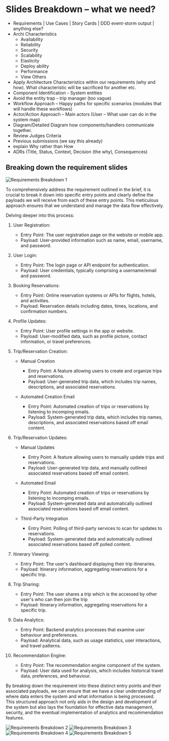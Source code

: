 # Slides Breakdown – what we need?

-	Requirements | Use Cases | Story Cards | DDD event-storm output | anything else?
-	Archi Characteristics
    -	Availability
    -	Reliability
    -	Security
    -	Scalability
    -	Elasticity
    -	Deploy ability
    -	Performance
    -	View Others
-	Apply Architecture Characteristics within our requirements (why and how). What characteristic will be sacrificed for another etc.
-	Component Identification - System entities
-	Avoid the entity trap – trip manager (too vague)
-	Workflow Approach – Happy paths for specific scenarios (modules that will handle these workflows)  
-	Actor/Action Approach – Main actors (User – What user can do in the system map)
-	Diagram/Detailed Diagram how components/handlers communicate together.
-	Review Judges Criteria
-	Previous submissions (we say this already)
-	explain Why rather than How
-	ADRs (Title, Status, Context, Decision (the why), Consequences)

## Breaking down the requirement slides

![Requirements Breakdown 1](../../Images/Requirements/RequirementsBreakdown1.png)

To comprehensively address the requirement outlined in the brief, it is crucial to break it down into specific entry points and clearly define the payloads we will receive from each of these entry points. This meticulous approach ensures that we understand and manage the data flow effectively. 

Delving deeper into this process:

1. User Registration:

    - Entry Point: The user registration page on the website or mobile app.
    - Payload: User-provided information such as name, email, username, and password.

2. User Login:

    - Entry Point: The login page or API endpoint for authentication.
    - Payload: User credentials, typically comprising a username/email and password.

3. Booking Reservations:

    - Entry Point: Online reservation systems or APIs for flights, hotels, and activities.
    - Payload: Reservation details including dates, times, locations, and confirmation numbers.

4. Profile Updates:

    - Entry Point: User profile settings in the app or website.
    - Payload: User-modified data, such as profile picture, contact information, or travel preferences.

5. Trip/Reservation Creation:

    - Manual Creation
        - Entry Point: A feature allowing users to create and organize trips and reservations.
        - Payload: User-generated trip data, which includes trip names, descriptions, and associated reservations.
    
    - Automated Creation Email 
        - Entry Point: Automated creation of trips or reservations by listening to incomping emails.
        - Payload: System-generated trip data, which includes trip names, descriptions, and associated reservations based off email content.

6. Trip/Reservation Updates:

    - Manual Updates
        - Entry Point: A feature allowing users to manually update trips and reservations.
        - Payload: User-generated trip data, and manually outlined associated reservations based off email content.   
    
    - Automated Email 
        - Entry Point: Automated creation of trips or reservations by listening to incomping emails.
        - Payload: System-generated data and automatically outlined associated reservations based off email content.   

    - Third-Party Integration 
        - Entry Point: Polling of third-party services to scan for updates to reservations.
        - Payload: System-generated data and automatically outlined associated reservations based off polled content.    

7. Itinerary Viewing:

    - Entry Point: The user's dashboard displaying their trip itineraries.
    - Payload: Itinerary information, aggregating reservations for a specific trip.

8. Trip Sharing:

    - Entry Point: The user shares a trip which is the accessed by other user's who can then join the trip
    - Payload: Itinerary information, aggregating reservations for a specific trip.
    
9. Data Analytics:

    - Entry Point: Backend analytics processes that examine user behaviour and preferences.
    - Payload: Analytical data, such as usage statistics, user interactions, and travel patterns.

10. Recommendation Engine:

    - Entry Point: The recommendation engine component of the system.
    - Payload: User data used for analysis, which includes historical travel data, preferences, and behaviour.

By breaking down the requirement into these distinct entry points and their associated payloads, we can ensure that we have a clear understanding of where data enters the system and what information is being processed. This structured approach not only aids in the design and development of the system but also lays the foundation for effective data management, security, and the eventual implementation of analytics and recommendation features.

![Requirements Breakdown 2](../../Images/Requirements/RequirementsBreakdown2.png)
![Requirements Breakdown 3](../../Images/Requirements/RequirementsBreakdown3.png)
![Requirements Breakdown 4](../../Images/Requirements/RequirementsBreakdown4.png)
![Requirements Breakdown 5](../../Images/Requirements/RequirementsBreakdown5.png)